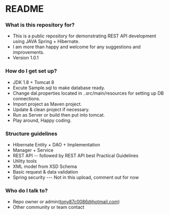 # README #

### What is this repository for? ###

* This is a public repository for demonstrating REST API development using JAVA Spring + Hibernate.
* I am more than happy and welcome for any suggestions and improvements. 
* Version 1.0.1

### How do I get set up? ###

* JDK 1.8 + Tomcat 8
* Excute Sample.sql to make database ready.
* Change dal.properties located in ..src/main/resources for setting up DB connections. 
* Import project as Maven project.
* Update & clean project if necessary.
* Run as Server or build then put into tomcat.
* Play around, Happy coding.

### Structure guidelines ###

* Hibernate Entity + DAO + Implementation
* Manager + Service 
* REST API -- followed by REST API best Practical Guidelines
* Utility tools
* XML model from XSD Schema
* Basic request & data validation 
* Spring security --- Not in this upload, comment out for now 

### Who do I talk to? ###

* Repo owner or admin(tony87c0086@hotmail.com)
* Other community or team contact
